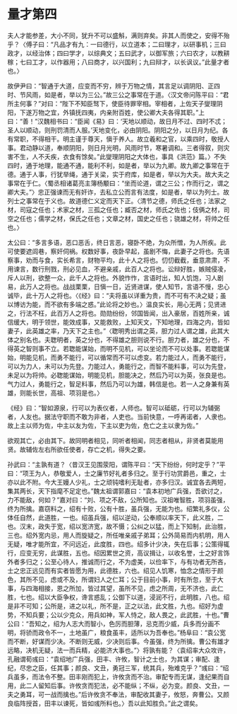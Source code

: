 # 量才第四

夫人才能参差，大小不同，犹升不可以盛斛，满则弃矣。非其人而使之，安得不殆乎？〈傅子曰：“凡品才有九：一曰德行，以立道本；二曰理才，以研事机；三曰政才，以经治体；四曰学才，以综典文；五曰武才，以御军旅；六曰农才，以教耕稼；七曰工才，以作器用；八曰商才，以兴国利；九曰辩才，以长讽议。”此量才者也。〉

故伊尹曰：“智通于大道，应变而不穷，辨于万物之情，其言足以调阴阳、正四时、节风雨，如是者，举以为三公。”故三公之事常在于道。〈汉文帝问陈平曰：“君所主何事？”对曰：“陛下不知臣驽下，使臣待罪宰相。宰相者，上佐天子燮理阴阳，下遂万物之宜，外镇抚四夷，内亲附百姓，使公卿大夫各得其职。”上曰：“善！”汉魏相书曰：“臣闻《易》曰：‘天地以顺动，故日月不过、四时不忒；圣人以顺动，则刑罚清而人服。’天地变化，必由阴阳。阴阳之分，以日月为纪。各有常职，不得相干。明主谨于尊天，愼于养人。故立羲和之官，以乘四时，敬授人事。君动静以道，奉顺阴阳，则日月光明，风雨时节，寒暑调和。三者得叙，则灾害不生，人不夭疾，衣食有馀矣。”此燮理阴阳之大体也，事具《洪范》篇。〉不失四时，通于地理，能通不通，能利不利，如是者，举以为九卿。故九卿之事常在于德。通于人事，行犹举绳，通于关梁，实于府库，如是者，举以为大夫。故大夫之事常在于仁。〈蜀丞相诸葛亮主簿杨颙曰：“坐而论道，谓之三公；作而行之，谓之卿大夫。”〉忠正强谏而无有奸诈，去私立公而言有法度，如是者，举以为列士。故列士之事常在于义也。故道德仁义定而天下正。〈清节之德，师氏之任也；法家之材，司寇之任也；术家之材，三孤之任也；臧否之材，师氏之佐也；伎俩之材，司空之任也；儒学之材，保氏之任也；文章之材，国史之任也；骁雄之材，将帅之任也。〉

太公曰：“多言多语，恶口恶舌，终日言恶，寝卧不绝，为众所憎，为人所疾。此可使要遮闾巷，察奸伺祸。权数好事，夜卧早起，虽剧不悔，此妻子之将也。先语察事，劝而与食，实长希言，财物平均，此十人之将也。忉忉截截，垂意肃肃，不用谏言，数行刑戮，刑必见血，不避亲戚，此百人之将也。讼辩好胜，嫉贼侵凌，斥人以刑，欲整一众，此千人之将也。外貌怍怍，言语时出，知人饥饱，习人剧易，此万人之将也。战战栗栗，日愼一日，近贤进谋，使人知节，言语不慢，忠心诚毕，此十万人之将也。〈《经》曰：“夫将虽以详重为贵，而不可有不决之疑；虽以博访为能，而不欲有多端之惑。”此论将之妙也。〉温良实长，用心无两；见贤进之，行法不枉，此百万人之将也。勋勋纷纷，邻国皆闻，出入豪居，百姓所亲，诚信缓大，明于领世，能效成事，又能救败，上知天文，下知地理，四海之内，皆如妻子，此英雄之率，乃天下之主也。”〈聦明秀出谓之英，胆力过人谓之雄，此其大体之别名也。夫聦明者，英之分也，不得雄之胆则说不行。胆力者，雄之分也，不得英之智则事不立。若聦能谋始，而明不见机，可以坐论而不可以处事。若聦能谋始，明能见机，而勇不能行，可以循常而不可以虑变。若力能过人，而勇不能行，可以为力人，未可以为先登。力能过人，勇能行之，而智不能料事，可以为先登，未足以为将帅。必聦能谋始，明能见机，胆能决之，然后乃可以为英，张良是也。气力过人，勇能行之，智足料事，然后乃可以为雄，韩信是也。若一人之身兼有英雄，则能长世，高祖、项羽是也。〉

《经》曰：“智如源泉，行可以为表仪者，人师也。智可以砥砺，行可以为辅弼者，人友也。据法守职而不敢为非者，人吏也。当前快意，一呼再诺者，人隶也。故上主以师为佐，中主以友为佐，下主以吏为佐，危亡之主以隶为佐。”

欲观其亡，必由其下。故同明者相见，同听者相闻，同志者相从，非贤者莫能用贤。故辅佐左右所欲任使者，存亡之机，得失之要。

孙武曰：“主孰有道？〈昔汉王见围荥阳，谓陈平曰：“天下纷纷，何时定乎？”平曰：“项王为人，恭敬爱人，士之廉节好礼者多归之。至于行功赏爵邑，重之，士亦以此不附。今大王嫚人少礼，士之顽钝嗜利无耻者，亦多归汉。诚宜各去两短，集其两长，天下指麾不足定也。”魏太祖谓郭嘉曰：“袁本初地广兵强，吾欲讨之，力不能敌，何如？”嘉对曰：“刘、项之不敌，公所知也。汉祖唯智胜，项羽虽强，终为所擒。嘉窃料之，绍有十败，公有十胜，虽兵强，无能为也。绍繁礼多仪，公体任自然，此道胜，一也。绍虽兵强，绍以逆动，公奉顺以率天下，此义胜，二也。汉末，政失于宽，绍以宽济宽，故不慑；公纠之以猛，而上下知制，此治胜，三也。绍外宽内忌，用人而旋疑之，所任唯亲戚子弟耳；公外简易而内机明，用人无疑，唯才能所宜，不问远近，此度胜，四也。绍多计少决，失在后事；公策得辄行，应变无穷，此谋胜，五也。绍因累世之资，高议揖让，以收名誉，士之好言饰外者多归之；公至心待人，推诚而行之，不为虚美，以俭率下，与有功者无所吝，士之忠正远见而有实者皆愿为用，此德胜，六也。绍见人饥寒，恤念之情形于颜色，其所不见，虑或不及，所谓妇人之仁耳；公于目前小事，时有所忽，至于大事，与四海相接，恩之所加，皆过其望，虽所不见，虑之所周，无不济也，此仁胜，七也。绍以大臣争权，谗言惑乱；公御下以道，浸润不行，此明胜，八也。绍是非不可知；公所是，进之以礼，所不是，正之以法，此文胜，九也。绍好为虚势，不知兵要；公以少克众，用兵如神，军人恃之，敌人畏之，此武胜，十也。”曹公曰：“吾知之，绍为人志大而智小，色厉而胆薄，忌克而少威，兵多而分画不明，将骄而政令不一，土地虽广，粮食虽丰，适所以为吾奉也。”杨阜曰：“袁公宽而不断，好谋而少决。不断则无威，少决则后事。今虽强，终为所擒。曹公有雄才远略，决机无疑，法一而兵精，必能济大事也。”〉将孰有能？〈袁绍率大众攻许，孔融谓荀彧曰：“袁绍地广兵强，田丰、许攸，智计之士也，为其谋；审配、逢纪，尽忠之臣，任其事；颜良、文丑，勇冠三军，统其兵，殆难克乎？”彧曰：“绍兵虽多，而法令不整。田丰刚而犯上，许攸贪而不治。审配专而无谋，逢纪果而自用，此二人留知后事。许攸贪而犯法，必不能纵；不纵，必为变。颜良、文丑，一夫之勇耳，可一战而擒也。”后许攸贪不奉法，审配收其妻子，攸怒，奔曹公。又颜良临阵授首，田丰以谏死，皆如彧所料也。〉吾以此知胜负。”此之谓矣。


